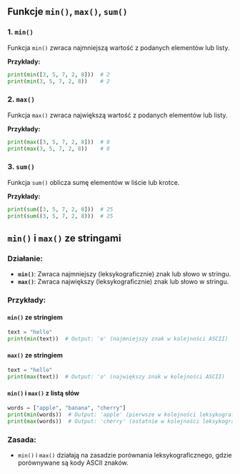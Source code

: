 ## Funkcje `min()`, `max()`, `sum()` 

### 1. `min()`
Funkcja `min()` zwraca najmniejszą wartość z podanych elementów lub listy.

**Przykłady:**
```python
print(min([3, 5, 7, 2, 8]))  # 2
print(min(3, 5, 7, 2, 8))    # 2
```

### 2. `max()`
Funkcja `max()` zwraca największą wartość z podanych elementów lub listy.

**Przykłady:**
```python
print(max([3, 5, 7, 2, 8]))  # 8
print(max(3, 5, 7, 2, 8))    # 8
```

### 3. `sum()`
Funkcja `sum()` oblicza sumę elementów w liście lub krotce.

**Przykłady:**
```python
print(sum([3, 5, 7, 2, 8]))  # 25
print(sum((3, 5, 7, 2, 8)))  # 25
```

## `min()` i `max()` ze stringami

### Działanie:
- **`min()`**: Zwraca najmniejszy (leksykograficznie) znak lub słowo w stringu.
- **`max()`**: Zwraca największy (leksykograficznie) znak lub słowo w stringu.

### Przykłady:

#### `min()` ze stringiem
```python
text = "hello"
print(min(text))  # Output: 'e' (najmniejszy znak w kolejności ASCII)
```

#### `max()` ze stringiem
```python
text = "hello"
print(max(text))  # Output: 'o' (największy znak w kolejności ASCII)
```

#### `min()` i `max()` z listą słów
```python
words = ["apple", "banana", "cherry"]
print(min(words))  # Output: 'apple' (pierwsze w kolejności leksykograficznej)
print(max(words))  # Output: 'cherry' (ostatnie w kolejności leksykograficznej)
```

### Zasada:
- `min()` i `max()` działają na zasadzie porównania leksykograficznego, gdzie porównywane są kody ASCII znaków.


